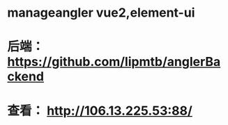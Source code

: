 # manageangler  vue2,element-ui

# 后端：https://github.com/lipmtb/anglerBackend

# 查看： http://106.13.225.53:88/


